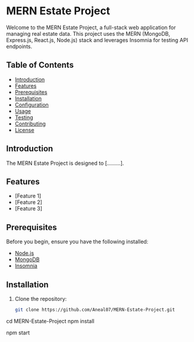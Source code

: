 # MERN Estate Project

Welcome to the MERN Estate Project, a full-stack web application for managing real estate data. This project uses the MERN (MongoDB, Express.js, React.js, Node.js) stack and leverages Insomnia for testing API endpoints.

## Table of Contents

- [Introduction](#introduction)
- [Features](#features)
- [Prerequisites](#prerequisites)
- [Installation](#installation)
- [Configuration](#configuration)
- [Usage](#usage)
- [Testing](#testing)
- [Contributing](#contributing)
- [License](#license)

## Introduction

The MERN Estate Project is designed to [.........].

## Features

- [Feature 1]
- [Feature 2]
- [Feature 3]

## Prerequisites

Before you begin, ensure you have the following installed:

- [Node.js](https://nodejs.org/)
- [MongoDB](https://www.mongodb.com/)
- [Insomnia](https://insomnia.rest/)

## Installation

1. Clone the repository:

   ```bash
   git clone https://github.com/Aneal07/MERN-Estate-Project.git

   
cd MERN-Estate-Project
npm install

npm start






